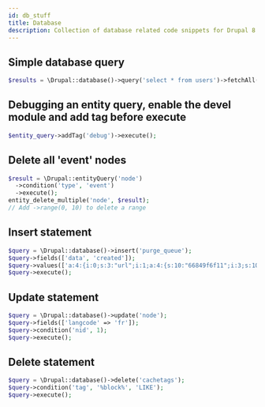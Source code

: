 ```yaml
---
id: db_stuff
title: Database
description: Collection of database related code snippets for Drupal 8. 
---
```


## Simple database query
``` php
$results = \Drupal::database()->query('select * from users')->fetchAll();
```

## Debugging an entity query, enable the devel module and add tag before execute

``` php
$entity_query->addTag('debug')->execute();
```

## Delete all 'event' nodes

``` php
$result = \Drupal::entityQuery('node')
  ->condition('type', 'event')
  ->execute();
entity_delete_multiple('node', $result);
// Add ->range(0, 10) to delete a range
```

## Insert statement

``` php
$query = \Drupal::database()->insert('purge_queue');
$query->fields(['data', 'created']);
$query->values(['a:4:{i:0;s:3:"url";i:1;a:4:{s:10:"66849f6f11";i:3;s:10:"c990b129a0";i:3;s:10:"c618828456";i:3;s:10:"453d844ea2";i:3;}i:2;s:66:"http://www.example.com";i:3;a:0:{}}', time()]);
$query->execute();
```

## Update statement

``` php
$query = \Drupal::database()->update('node');
$query->fields(['langcode' => 'fr']);
$query->condition('nid', 1);
$query->execute();
```

## Delete statement

``` php
$query = \Drupal::database()->delete('cachetags');
$query->condition('tag', '%block%', 'LIKE');
$query->execute();
```
